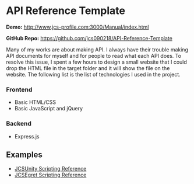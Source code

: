 # API Reference Template


**Demo:** http://www.jcs-profile.com:3000/Manual/index.html

**GitHub Repo:** https://github.com/jcs090218/API-Reference-Template
  
Many of my works are about making API. I always have their trouble making 
API documents for myself and for people to read what each API does. To 
resolve this issue, I spent a few hours to design a small website that I 
could drop the HTML file in the target folder and it will show the file on 
the website. The following list is the list of technologies I used in the project.

<!-- more -->

### Frontend

* Basic HTML/CSS
* Basic JavaScript and jQuery

### Backend

* Express.js

## Examples

* [JCSUnity Scripting Reference](http://www.jcs-profile.com:3001/Manual/index.html)
* [JCSEgret Scripting Reference](http://www.jcs-profile.com:3002/Manual/index.html)

